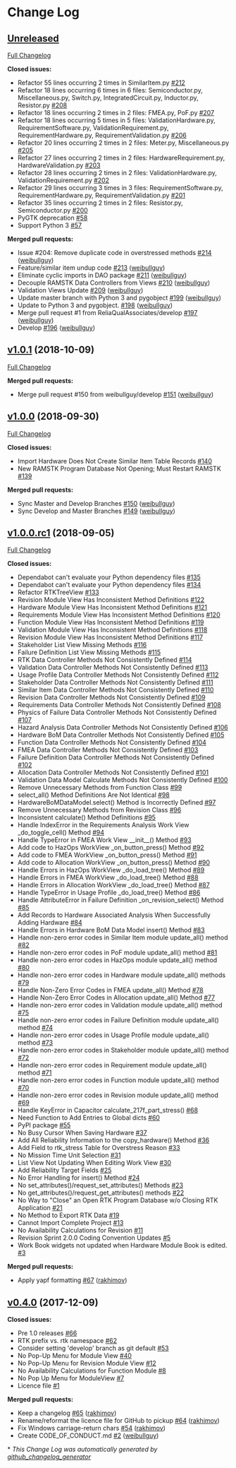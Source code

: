 # Change Log

## [Unreleased](https://github.com/ReliaQualAssociates/ramstk/tree/HEAD)

[Full Changelog](https://github.com/ReliaQualAssociates/ramstk/compare/v1.0.1...HEAD)

**Closed issues:**

- Refactor 55 lines occurring 2 times in SimilarItem.py [\#212](https://github.com/ReliaQualAssociates/ramstk/issues/212)
- Refactor 18 lines occurring 6 times in 6 files: Semiconductor.py, Miscellaneous.py, Switch.py, IntegratedCircuit.py, Inductor.py, Resistor.py [\#208](https://github.com/ReliaQualAssociates/ramstk/issues/208)
- Refactor 18 lines occurring 2 times in 2 files: FMEA.py, PoF.py [\#207](https://github.com/ReliaQualAssociates/ramstk/issues/207)
- Refactor 18 lines occurring 5 times in 5 files: ValidationHardware.py, RequirementSoftware.py, ValidationRequirement.py, RequirementHardware.py, RequirementValidation.py [\#206](https://github.com/ReliaQualAssociates/ramstk/issues/206)
- Refactor 20 lines occurring 2 times in 2 files: Meter.py, Miscellaneous.py [\#205](https://github.com/ReliaQualAssociates/ramstk/issues/205)
- Refactor 27 lines occurring 2 times in 2 files: HardwareRequirement.py, HardwareValidation.py [\#203](https://github.com/ReliaQualAssociates/ramstk/issues/203)
- Refactor 28 lines occurring 2 times in 2 files: ValidationHardware.py, ValidationRequirement.py [\#202](https://github.com/ReliaQualAssociates/ramstk/issues/202)
- Refactor 29 lines occurring 3 times in 3 files: RequirementSoftware.py, RequirementHardware.py, RequirementValidation.py [\#201](https://github.com/ReliaQualAssociates/ramstk/issues/201)
- Refactor 35 lines occurring 2 times in 2 files: Resistor.py, Semiconductor.py [\#200](https://github.com/ReliaQualAssociates/ramstk/issues/200)
- PyGTK deprecation [\#58](https://github.com/ReliaQualAssociates/ramstk/issues/58)
- Support Python 3 [\#57](https://github.com/ReliaQualAssociates/ramstk/issues/57)

**Merged pull requests:**

- Issue \#204: Remove duplicate code in overstressed methods [\#214](https://github.com/ReliaQualAssociates/ramstk/pull/214) ([weibullguy](https://github.com/weibullguy))
- Feature/similar item undup code [\#213](https://github.com/ReliaQualAssociates/ramstk/pull/213) ([weibullguy](https://github.com/weibullguy))
- Eliminate cyclic imports in DAO package [\#211](https://github.com/ReliaQualAssociates/ramstk/pull/211) ([weibullguy](https://github.com/weibullguy))
- Decouple RAMSTK Data Controllers from Views [\#210](https://github.com/ReliaQualAssociates/ramstk/pull/210) ([weibullguy](https://github.com/weibullguy))
- Validation Views Update [\#209](https://github.com/ReliaQualAssociates/ramstk/pull/209) ([weibullguy](https://github.com/weibullguy))
- Update master branch with Python 3 and pygobject [\#199](https://github.com/ReliaQualAssociates/ramstk/pull/199) ([weibullguy](https://github.com/weibullguy))
- Update to Python 3 and pygobject. [\#198](https://github.com/ReliaQualAssociates/ramstk/pull/198) ([weibullguy](https://github.com/weibullguy))
- Merge pull request \#1 from ReliaQualAssociates/develop [\#197](https://github.com/ReliaQualAssociates/ramstk/pull/197) ([weibullguy](https://github.com/weibullguy))
- Develop [\#196](https://github.com/ReliaQualAssociates/ramstk/pull/196) ([weibullguy](https://github.com/weibullguy))

## [v1.0.1](https://github.com/ReliaQualAssociates/ramstk/tree/v1.0.1) (2018-10-09)
[Full Changelog](https://github.com/ReliaQualAssociates/ramstk/compare/v1.0.0...v1.0.1)

**Merged pull requests:**

- Merge pull request \#150 from weibullguy/develop [\#151](https://github.com/ReliaQualAssociates/ramstk/pull/151) ([weibullguy](https://github.com/weibullguy))

## [v1.0.0](https://github.com/ReliaQualAssociates/ramstk/tree/v1.0.0) (2018-09-30)
[Full Changelog](https://github.com/ReliaQualAssociates/ramstk/compare/v1.0.0.rc1...v1.0.0)

**Closed issues:**

- Import Hardware Does Not Create Similar Item Table Records [\#140](https://github.com/ReliaQualAssociates/ramstk/issues/140)
- New RAMSTK Program Database Not Opening; Must Restart RAMSTK [\#139](https://github.com/ReliaQualAssociates/ramstk/issues/139)

**Merged pull requests:**

- Sync Master and Develop Branches [\#150](https://github.com/ReliaQualAssociates/ramstk/pull/150) ([weibullguy](https://github.com/weibullguy))
- Sync Develop and Master Branches [\#149](https://github.com/ReliaQualAssociates/ramstk/pull/149) ([weibullguy](https://github.com/weibullguy))

## [v1.0.0.rc1](https://github.com/ReliaQualAssociates/ramstk/tree/v1.0.0.rc1) (2018-09-05)
[Full Changelog](https://github.com/ReliaQualAssociates/ramstk/compare/v0.4.0...v1.0.0.rc1)

**Closed issues:**

- Dependabot can't evaluate your Python dependency files [\#135](https://github.com/ReliaQualAssociates/ramstk/issues/135)
- Dependabot can't evaluate your Python dependency files [\#134](https://github.com/ReliaQualAssociates/ramstk/issues/134)
- Refactor RTKTreeView [\#133](https://github.com/ReliaQualAssociates/ramstk/issues/133)
- Revision Module View Has Inconsistent Method Definitions [\#122](https://github.com/ReliaQualAssociates/ramstk/issues/122)
- Hardware Module View Has Inconsistent Method Definitions [\#121](https://github.com/ReliaQualAssociates/ramstk/issues/121)
- Requirements Module View Has Inconsistent Method Definitions [\#120](https://github.com/ReliaQualAssociates/ramstk/issues/120)
- Function Module View Has Inconsistent Method Definitions [\#119](https://github.com/ReliaQualAssociates/ramstk/issues/119)
- Validation Module View Has Inconsistent Method Definitions [\#118](https://github.com/ReliaQualAssociates/ramstk/issues/118)
- Revision Module View Has Inconsistent Method Definitions [\#117](https://github.com/ReliaQualAssociates/ramstk/issues/117)
- Stakeholder List View Missing Methods [\#116](https://github.com/ReliaQualAssociates/ramstk/issues/116)
- Failure Definition List View Missing Methods [\#115](https://github.com/ReliaQualAssociates/ramstk/issues/115)
- RTK Data Controller Methods Not Consistently Defined [\#114](https://github.com/ReliaQualAssociates/ramstk/issues/114)
- Validation Data Controller Methods Not Consistently Defined [\#113](https://github.com/ReliaQualAssociates/ramstk/issues/113)
- Usage Profile Data Controller Methods Not Consistently Defined [\#112](https://github.com/ReliaQualAssociates/ramstk/issues/112)
- Stakeholder Data Controller Methods Not Consistently Defined [\#111](https://github.com/ReliaQualAssociates/ramstk/issues/111)
- Similar Item Data Controller Methods Not Consistently Defined [\#110](https://github.com/ReliaQualAssociates/ramstk/issues/110)
- Revision Data Controller Methods Not Consistently Defined [\#109](https://github.com/ReliaQualAssociates/ramstk/issues/109)
- Requirements Data Controller Methods Not Consistently Defined [\#108](https://github.com/ReliaQualAssociates/ramstk/issues/108)
- Physics of Failure Data Controller Methods Not Consistently Defined [\#107](https://github.com/ReliaQualAssociates/ramstk/issues/107)
- Hazard Analysis Data Controller Methods Not Consistently Defined [\#106](https://github.com/ReliaQualAssociates/ramstk/issues/106)
- Hardware BoM Data Controller Methods Not Consistently Defined [\#105](https://github.com/ReliaQualAssociates/ramstk/issues/105)
- Function Data Controller Methods Not Consistently Defined [\#104](https://github.com/ReliaQualAssociates/ramstk/issues/104)
- FMEA Data Controller Methods Not Consistently Defined [\#103](https://github.com/ReliaQualAssociates/ramstk/issues/103)
- Failure Definition Data Controller Methods Not Consistently Defined [\#102](https://github.com/ReliaQualAssociates/ramstk/issues/102)
- Allocation Data Controller Methods Not Consistently Defined [\#101](https://github.com/ReliaQualAssociates/ramstk/issues/101)
- Validation Data Model Calculate Methods Not Consistently Defined [\#100](https://github.com/ReliaQualAssociates/ramstk/issues/100)
- Remove Unnecessary Methods from Function Class [\#99](https://github.com/ReliaQualAssociates/ramstk/issues/99)
- select\_all\(\) Method Definitions Are Not Identical [\#98](https://github.com/ReliaQualAssociates/ramstk/issues/98)
- HardwareBoMDataModel.select\(\) Method is Incorrectly Defined [\#97](https://github.com/ReliaQualAssociates/ramstk/issues/97)
- Remove Unnecessary Methods from Revision Class [\#96](https://github.com/ReliaQualAssociates/ramstk/issues/96)
- Inconsistent calculate\(\) Method Definitions [\#95](https://github.com/ReliaQualAssociates/ramstk/issues/95)
- Handle IndexError in the Requirements Analysis Work View \_do\_toggle\_cell\(\) Method [\#94](https://github.com/ReliaQualAssociates/ramstk/issues/94)
- Handle TypeError in FMEA Work View \_\_init\_\_\(\) Method [\#93](https://github.com/ReliaQualAssociates/ramstk/issues/93)
- Add code to HazOps WorkView \_on\_button\_press\(\) Method [\#92](https://github.com/ReliaQualAssociates/ramstk/issues/92)
- Add code to FMEA WorkView \_on\_button\_press\(\) Method [\#91](https://github.com/ReliaQualAssociates/ramstk/issues/91)
- Add code to Allocation WorkView \_on\_button\_press\(\) Method [\#90](https://github.com/ReliaQualAssociates/ramstk/issues/90)
- Handle Errors in HazOps WorkView \_do\_load\_tree\(\) Method [\#89](https://github.com/ReliaQualAssociates/ramstk/issues/89)
- Handle Errors in FMEA WorkView \_do\_load\_tree\(\) Method [\#88](https://github.com/ReliaQualAssociates/ramstk/issues/88)
- Handle Errors in Allocation WorkView \_do\_load\_tree\(\) Method [\#87](https://github.com/ReliaQualAssociates/ramstk/issues/87)
- Handle TypeError in Usage Profile \_do\_load\_tree\(\) Method [\#86](https://github.com/ReliaQualAssociates/ramstk/issues/86)
- Handle AttributeError in Failure Definition \_on\_revision\_select\(\) Method [\#85](https://github.com/ReliaQualAssociates/ramstk/issues/85)
- Add Records to Hardware Associated Analysis When Successfully Adding Hardware [\#84](https://github.com/ReliaQualAssociates/ramstk/issues/84)
- Handle Errors in Hardware BoM Data Model insert\(\) Method [\#83](https://github.com/ReliaQualAssociates/ramstk/issues/83)
- Handle non-zero error codes in Similar Item module update\_all\(\) method [\#82](https://github.com/ReliaQualAssociates/ramstk/issues/82)
- Handle non-zero error codes in PoF module update\_all\(\) method [\#81](https://github.com/ReliaQualAssociates/ramstk/issues/81)
- Handle non-zero error codes in HazOps module update\_all\(\) method [\#80](https://github.com/ReliaQualAssociates/ramstk/issues/80)
- Handle non-zero error codes in Hardware module update\_all\(\) methods [\#79](https://github.com/ReliaQualAssociates/ramstk/issues/79)
- Handle Non-Zero Error Codes in FMEA update\_all\(\) Method [\#78](https://github.com/ReliaQualAssociates/ramstk/issues/78)
- Handle Non-Zero Error Codes in Allocation update\_all\(\) Method [\#77](https://github.com/ReliaQualAssociates/ramstk/issues/77)
- Handle non-zero error codes in Validation module update\_all\(\) method [\#75](https://github.com/ReliaQualAssociates/ramstk/issues/75)
- Handle non-zero error codes in Failure Definition module update\_all\(\) method [\#74](https://github.com/ReliaQualAssociates/ramstk/issues/74)
- Handle non-zero error codes in Usage Profile module update\_all\(\) method [\#73](https://github.com/ReliaQualAssociates/ramstk/issues/73)
- Handle non-zero error codes in Stakeholder module update\_all\(\) method [\#72](https://github.com/ReliaQualAssociates/ramstk/issues/72)
- Handle non-zero error codes in Requirement module update\_all\(\) method [\#71](https://github.com/ReliaQualAssociates/ramstk/issues/71)
- Handle non-zero error codes in Function module update\_all\(\) method [\#70](https://github.com/ReliaQualAssociates/ramstk/issues/70)
- Handle non-zero error codes in Revision module update\_all\(\) method [\#69](https://github.com/ReliaQualAssociates/ramstk/issues/69)
- Handle KeyError in Capacitor calculate\_217f\_part\_stress\(\) [\#68](https://github.com/ReliaQualAssociates/ramstk/issues/68)
- Need Function to Add Entries to Global dicts [\#60](https://github.com/ReliaQualAssociates/ramstk/issues/60)
- PyPI package [\#55](https://github.com/ReliaQualAssociates/ramstk/issues/55)
- No Busy Cursor When Saving Hardware [\#37](https://github.com/ReliaQualAssociates/ramstk/issues/37)
- Add All Reliability Information to the copy\_hardware\(\) Method [\#36](https://github.com/ReliaQualAssociates/ramstk/issues/36)
- Add Field to rtk\_stress Table for Overstress Reason [\#33](https://github.com/ReliaQualAssociates/ramstk/issues/33)
- No Mission Time Unit Selection [\#31](https://github.com/ReliaQualAssociates/ramstk/issues/31)
- List View Not Updating When Editing Work View [\#30](https://github.com/ReliaQualAssociates/ramstk/issues/30)
- Add Reliability Target Fields [\#25](https://github.com/ReliaQualAssociates/ramstk/issues/25)
- No Error Handling for insert\(\) Method [\#24](https://github.com/ReliaQualAssociates/ramstk/issues/24)
- No set\_attributes\(\)/request\_set\_attributes\(\) Methods [\#23](https://github.com/ReliaQualAssociates/ramstk/issues/23)
- No get\_attributes\(\)/request\_get\_attributes\(\) methods [\#22](https://github.com/ReliaQualAssociates/ramstk/issues/22)
- No Way to "Close" an Open RTK Program Database w/o Closing RTK Application [\#21](https://github.com/ReliaQualAssociates/ramstk/issues/21)
- No Method to Export RTK Data [\#19](https://github.com/ReliaQualAssociates/ramstk/issues/19)
- Cannot Import Complete Project [\#13](https://github.com/ReliaQualAssociates/ramstk/issues/13)
- No Availability Calculations for Revision [\#11](https://github.com/ReliaQualAssociates/ramstk/issues/11)
- Revision Sprint 2.0.0 Coding Convention Updates [\#5](https://github.com/ReliaQualAssociates/ramstk/issues/5)
- Work Book widgets not updated when Hardware Module Book is edited. [\#3](https://github.com/ReliaQualAssociates/ramstk/issues/3)

**Merged pull requests:**

- Apply yapf formatting [\#67](https://github.com/ReliaQualAssociates/ramstk/pull/67) ([rakhimov](https://github.com/rakhimov))

## [v0.4.0](https://github.com/ReliaQualAssociates/ramstk/tree/v0.4.0) (2017-12-09)
**Closed issues:**

- Pre 1.0 releases [\#66](https://github.com/ReliaQualAssociates/ramstk/issues/66)
- RTK prefix vs. rtk namespace [\#62](https://github.com/ReliaQualAssociates/ramstk/issues/62)
- Consider setting 'develop' branch as git default [\#53](https://github.com/ReliaQualAssociates/ramstk/issues/53)
- No Pop-Up Menu for Module View [\#40](https://github.com/ReliaQualAssociates/ramstk/issues/40)
- No Pop-Up Menu for Revision Module View [\#12](https://github.com/ReliaQualAssociates/ramstk/issues/12)
- No Availability Calculations for Function Module [\#8](https://github.com/ReliaQualAssociates/ramstk/issues/8)
- No Pop Up Menu for ModuleView [\#7](https://github.com/ReliaQualAssociates/ramstk/issues/7)
- Licence file [\#1](https://github.com/ReliaQualAssociates/ramstk/issues/1)

**Merged pull requests:**

- Keep a changelog [\#65](https://github.com/ReliaQualAssociates/ramstk/pull/65) ([rakhimov](https://github.com/rakhimov))
- Rename/reformat the licence file for GitHub to pickup [\#64](https://github.com/ReliaQualAssociates/ramstk/pull/64) ([rakhimov](https://github.com/rakhimov))
- Fix Windows carriage-return chars [\#54](https://github.com/ReliaQualAssociates/ramstk/pull/54) ([rakhimov](https://github.com/rakhimov))
- Create CODE\_OF\_CONDUCT.md [\#2](https://github.com/ReliaQualAssociates/ramstk/pull/2) ([weibullguy](https://github.com/weibullguy))



\* *This Change Log was automatically generated by [github_changelog_generator](https://github.com/skywinder/Github-Changelog-Generator)*
